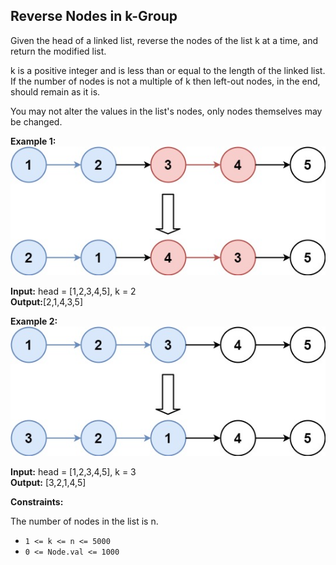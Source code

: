 ## Reverse Nodes in k-Group

Given the head of a linked list, reverse the nodes of the list k at a time, and return the modified list.

k is a positive integer and is less than or equal to the length of the linked list. If the number of nodes is not a multiple of k then left-out nodes, in the end, should remain as it is.

You may not alter the values in the list's nodes, only nodes themselves may be changed.

 

**Example 1:**
![alt text](./reverse_ex1.jpg)

**Input:** head = [1,2,3,4,5], k = 2  
**Output:**[2,1,4,3,5]

**Example 2:**
![alt text](./reverse_ex2.jpg)

**Input:** head = [1,2,3,4,5], k = 3  
**Output:** [3,2,1,4,5] 
 

**Constraints:**

The number of nodes in the list is n.

- `1 <= k <= n <= 5000`
- `0 <= Node.val <= 1000`

